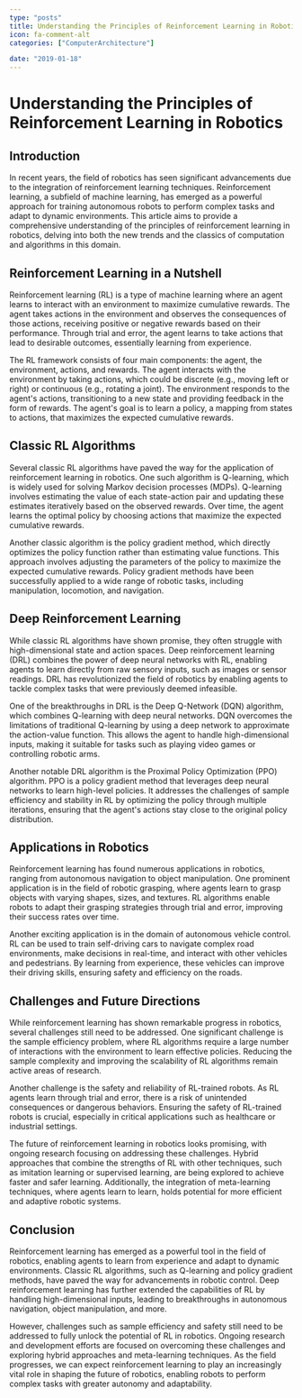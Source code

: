 ```yaml
---
type: "posts"
title: Understanding the Principles of Reinforcement Learning in Robotics
icon: fa-comment-alt
categories: ["ComputerArchitecture"]

date: "2019-01-18"
---
```




# Understanding the Principles of Reinforcement Learning in Robotics

## Introduction

In recent years, the field of robotics has seen significant advancements due to the integration of reinforcement learning techniques. Reinforcement learning, a subfield of machine learning, has emerged as a powerful approach for training autonomous robots to perform complex tasks and adapt to dynamic environments. This article aims to provide a comprehensive understanding of the principles of reinforcement learning in robotics, delving into both the new trends and the classics of computation and algorithms in this domain.

## Reinforcement Learning in a Nutshell

Reinforcement learning (RL) is a type of machine learning where an agent learns to interact with an environment to maximize cumulative rewards. The agent takes actions in the environment and observes the consequences of those actions, receiving positive or negative rewards based on their performance. Through trial and error, the agent learns to take actions that lead to desirable outcomes, essentially learning from experience.

The RL framework consists of four main components: the agent, the environment, actions, and rewards. The agent interacts with the environment by taking actions, which could be discrete (e.g., moving left or right) or continuous (e.g., rotating a joint). The environment responds to the agent's actions, transitioning to a new state and providing feedback in the form of rewards. The agent's goal is to learn a policy, a mapping from states to actions, that maximizes the expected cumulative rewards.

## Classic RL Algorithms

Several classic RL algorithms have paved the way for the application of reinforcement learning in robotics. One such algorithm is Q-learning, which is widely used for solving Markov decision processes (MDPs). Q-learning involves estimating the value of each state-action pair and updating these estimates iteratively based on the observed rewards. Over time, the agent learns the optimal policy by choosing actions that maximize the expected cumulative rewards.

Another classic algorithm is the policy gradient method, which directly optimizes the policy function rather than estimating value functions. This approach involves adjusting the parameters of the policy to maximize the expected cumulative rewards. Policy gradient methods have been successfully applied to a wide range of robotic tasks, including manipulation, locomotion, and navigation.

## Deep Reinforcement Learning

While classic RL algorithms have shown promise, they often struggle with high-dimensional state and action spaces. Deep reinforcement learning (DRL) combines the power of deep neural networks with RL, enabling agents to learn directly from raw sensory inputs, such as images or sensor readings. DRL has revolutionized the field of robotics by enabling agents to tackle complex tasks that were previously deemed infeasible.

One of the breakthroughs in DRL is the Deep Q-Network (DQN) algorithm, which combines Q-learning with deep neural networks. DQN overcomes the limitations of traditional Q-learning by using a deep network to approximate the action-value function. This allows the agent to handle high-dimensional inputs, making it suitable for tasks such as playing video games or controlling robotic arms.

Another notable DRL algorithm is the Proximal Policy Optimization (PPO) algorithm. PPO is a policy gradient method that leverages deep neural networks to learn high-level policies. It addresses the challenges of sample efficiency and stability in RL by optimizing the policy through multiple iterations, ensuring that the agent's actions stay close to the original policy distribution.

## Applications in Robotics

Reinforcement learning has found numerous applications in robotics, ranging from autonomous navigation to object manipulation. One prominent application is in the field of robotic grasping, where agents learn to grasp objects with varying shapes, sizes, and textures. RL algorithms enable robots to adapt their grasping strategies through trial and error, improving their success rates over time.

Another exciting application is in the domain of autonomous vehicle control. RL can be used to train self-driving cars to navigate complex road environments, make decisions in real-time, and interact with other vehicles and pedestrians. By learning from experience, these vehicles can improve their driving skills, ensuring safety and efficiency on the roads.

## Challenges and Future Directions

While reinforcement learning has shown remarkable progress in robotics, several challenges still need to be addressed. One significant challenge is the sample efficiency problem, where RL algorithms require a large number of interactions with the environment to learn effective policies. Reducing the sample complexity and improving the scalability of RL algorithms remain active areas of research.

Another challenge is the safety and reliability of RL-trained robots. As RL agents learn through trial and error, there is a risk of unintended consequences or dangerous behaviors. Ensuring the safety of RL-trained robots is crucial, especially in critical applications such as healthcare or industrial settings.

The future of reinforcement learning in robotics looks promising, with ongoing research focusing on addressing these challenges. Hybrid approaches that combine the strengths of RL with other techniques, such as imitation learning or supervised learning, are being explored to achieve faster and safer learning. Additionally, the integration of meta-learning techniques, where agents learn to learn, holds potential for more efficient and adaptive robotic systems.

## Conclusion

Reinforcement learning has emerged as a powerful tool in the field of robotics, enabling agents to learn from experience and adapt to dynamic environments. Classic RL algorithms, such as Q-learning and policy gradient methods, have paved the way for advancements in robotic control. Deep reinforcement learning has further extended the capabilities of RL by handling high-dimensional inputs, leading to breakthroughs in autonomous navigation, object manipulation, and more.

However, challenges such as sample efficiency and safety still need to be addressed to fully unlock the potential of RL in robotics. Ongoing research and development efforts are focused on overcoming these challenges and exploring hybrid approaches and meta-learning techniques. As the field progresses, we can expect reinforcement learning to play an increasingly vital role in shaping the future of robotics, enabling robots to perform complex tasks with greater autonomy and adaptability.